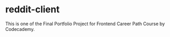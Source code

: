 # reddit-client
This is one of the Final Portfolio Project for Frontend Career Path Course by Codecademy. 
